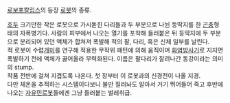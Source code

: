 [로보포칼립스](%EB%A1%9C%EB%B3%B4%ED%8F%AC%EC%B9%BC%EB%A6%BD%EC%8A%A4.md)의 등장
[로봇](%EB%A1%9C%EB%B4%87.md)의 종류.

[호두](%ED%98%B8%EB%91%90.md) 크기만한 작은 로봇으로 가시돋힌 다리들과 두 부분으로 나뉜 등딱지를 한
[곤충](%EA%B3%A4%EC%B6%A9.md)형태의 자폭병기다. 사람의 피부에서 나오는 열기를 포착해 들러붙은 뒤 등딱지에 두
부분으로 분리되어 있던 액체가 합쳐져 폭발해 적의 팔, 다리, 혹은 신체 일부를 날린다.  
적 로봇이 수렵[개미](%EA%B0%9C%EB%AF%B8.md)를 연구해 적용한 무작위 패턴에 의해 움직이며
[화염방사기](%ED%99%94%EC%97%BC%EB%B0%A9%EC%82%AC%EA%B8%B0.md)로 지지면 폭발하기 전에 액체가
끓어올라 무력화된다. 이름은 팔다리가 잘려나간 동강이라는 의미의 stump.  
작품 전반에 걸쳐 지겹도록 나온다. 첫 장부터 이 로봇과의 신경전이 나올 지경.  
다만 체온을 추적하는 시스템이다보니 불만 질러놔도 알아서 거기 뛰어들어 죽고 후반에 나오는 [자유민로봇](%EC%9E%90%EC%9C%A0%EB%AF%BC%20%EB%A1%9C%EB%B4%87.md)들에겐 그냥 들러붙는 벌레취급.

